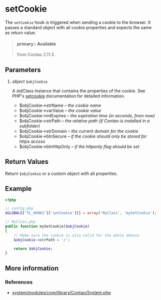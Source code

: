 # setCookie

The `setCookie` hook is triggered when sending a cookie to the browser. It passes
a standard object with all cookie properties and expects the same as return value.

> #### primary:: Available   
> from Contao 2.11.3.


## Parameters

1. *object* `$objCookie`

    A stdClass instance that contains the properties of the cookie. See PHP's
    [setcookie](http://php.net/setcookie) documentation for detailed information.
    - $objCookie->strName       *– the cookie name*
    - $objCookie->varValue      *– the cookie value*
    - $objCookie->intExpires    *– the expiration time (in seconds, from now)*
    - $objCookie->strPath       *– the relative path (if Contao is installed in a subfolder)*
    - $objCookie->strDomain     *– the current domain for the cookie*
    - $objCookie->blnSecure     *– if the cookie should only be stored for https access*
    - $objCookie->blnHttpOnly   *– if the httponly flag should be set*


## Return Values

Return `$objCookie` or a custom object with all properties.


## Example

```php
<?php

// config.php
$GLOBALS['TL_HOOKS']['setCookie'][] = array('MyClass', 'mySetCookie');

// MyClass.php
public function mySetCookie($objCookie)
{
    // Make sure the cookie is also valid for the whole domain
    $objCookie->strPath = '/';

    return $objCookie;
}
```


## More information


### References

- [system/modules/core/library/Contao/System.php](https://github.com/contao/core/blob/3.5.0/system/modules/core/library/Contao/System.php#L566-L572)
